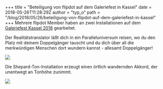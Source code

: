 +++
title = "Beteiligung von flipdot auf dem Galeriefest in Kassel"
date = 2018-05-26T11:28:29Z
author = "typ_o"
path = "/blog/2018/05/26/beteiligung-von-flipdot-auf-dem-galeriefest-in-kassel"
+++
Mehrere flipdot Member haben an zwei Installationen auf dem [Galeriefest
Kassel 2018](https://galerien-kassel.de/) gearbeitet.

Der Realitätstranslator läßt dich in ein Paralleluniversum reisen, wo du
den Platz mit deinem Doppelgänger tauscht und du dich über all die
merkwürdigen Menschen dort wundern kannst - allesamt Doppelgänger\!

![](/media/translator1.serendipityThumb.jpg)

Die Shepard-Ton-Installation erzeugt einen örtlich wandernden Akkord,
der unentwegt an Tonhöhe zunimmt.

![](/media/shepard.serendipityThumb.jpg)
